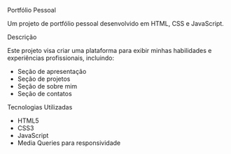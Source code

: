 Portfólio Pessoal

Um projeto de portfólio pessoal desenvolvido em HTML, CSS e JavaScript.

Descrição

Este projeto visa criar uma plataforma para exibir minhas habilidades e experiências profissionais, incluindo:

- Seção de apresentação
- Seção de projetos
- Seção de sobre mim
- Seção de contatos

Tecnologias Utilizadas

- HTML5
- CSS3
- JavaScript
- Media Queries para responsividade
